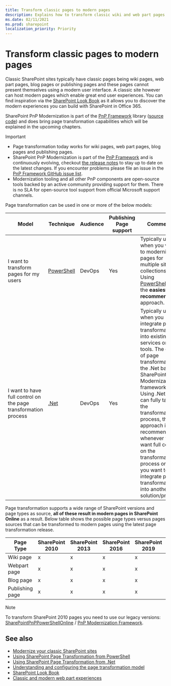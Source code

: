 ```yaml
---
title: Transform classic pages to modern pages
description: Explains how to transform classic wiki and web part pages into modern pages
ms.date: 02/11/2021
ms.prod: sharepoint
localization_priority: Priority
---
```


# Transform classic pages to modern pages

Classic SharePoint sites typically have classic pages being wiki pages, web part pages, blog pages or publishing pages and these pages cannot present themselves using a modern user interface. A classic site however can host modern pages which enable great end user experiences. You can find inspiration via the [SharePoint Look Book](https://sharepointlookbook.azurewebsites.net/) as it allows you to discover the modern experiences you can build with SharePoint in Office 365.

SharePoint PnP Modernization is part of the [PnP Framework](https://github.com/pnp/pnpframework) library ([source code](https://github.com/pnp/pnpframework/tree/dev/src/lib/PnP.Framework/Modernization)) and does bring page transformation capabilities which will be explained in the upcoming chapters.

> [!IMPORTANT]
> - Page transformation today works for wiki pages, web part pages, blog pages and publishing pages.
> - SharePoint PnP Modernization is part of the [PnP Framework](https://github.com/pnp/pnpframework) and is continuously evolving, checkout [the release notes](https://github.com/pnp/pnpframework/blob/dev/src/lib/CHANGELOG.md) to stay up to date on the latest changes. If you encounter problems please file an issue in the [PnP Framework GitHub issue list](https://github.com/pnp/pnpframework/issues).
> - Modernization tooling and all other PnP components are open-source tools backed by an active community providing support for them. There is no SLA for open-source tool support from official Microsoft support channels.

Page transformation can be used in one or more of the below models:

Model | Technique | Audience | Publishing Page support | Comments
------|---------- |----------|-------------------------|---------
I want to transform pages for my users | [PowerShell](modernize-userinterface-site-pages-powershell.md) | DevOps | Yes | Typically used when you want to modernize pages for multiple site collections. Using [PowerShell](modernize-userinterface-site-pages-powershell.md) is the **easiest and recommended** approach.
I want to have full control on the page transformation process | [.Net](modernize-userinterface-site-pages-dotnet.md) | DevOps | Yes | Typically used when you integrate page transformation into existing services or tools. The core of page transformation is the .Net based SharePoint PnP Modernization framework. Using .Net you can fully tailor the transformation process, this approach is recommended whenever you want full control on the transformation process or when you want to integrate page transformation into another solution/product.

Page transformation supports a wide range of SharePoint versions and page types as source, **all of these result in modern pages in SharePoint Online** as a result. Below table shows the possible page types versus pages sources that can be transformed to modern pages using the latest page transformation release.

Page Type | SharePoint 2010 | SharePoint 2013 | SharePoint 2016 | SharePoint 2019 | SharePoint Online
----------|-----------------|-----------------|-----------------|-----------------|------------------
Wiki page | x | x | x | x | x
Webpart page | x | x | x | x | x
Blog page | x | x | x | x | x
Publishing page | x | x | x | x | x

> [!Note]
> To transform SharePoint 2010 pages you need to use our legacy versions: [SharePointPnPPowerShellOnline](https://www.powershellgallery.com/packages/SharePointPnPPowerShellOnline/3.29.2101.0) / [PnP Modernization Framework](https://www.nuget.org/packages/SharePointPnPModernizationOnline/).

## See also

- [Modernize your classic SharePoint sites](modernize-classic-sites.md)
- [Using SharePoint Page Transformation from PowerShell](modernize-userinterface-site-pages-powershell.md)
- [Using SharePoint Page Transformation from .Net](modernize-userinterface-site-pages-dotnet.md)
- [Understanding and configuring the page transformation model](modernize-userinterface-site-pages-model.md)
- [SharePoint Look Book](https://sharepointlookbook.azurewebsites.net/)
- [Classic and modern web part experiences](https://support.office.com/article/classic-and-modern-web-part-experiences-3fdae6c3-8fc1-49ab-8708-8c104b882e64)
